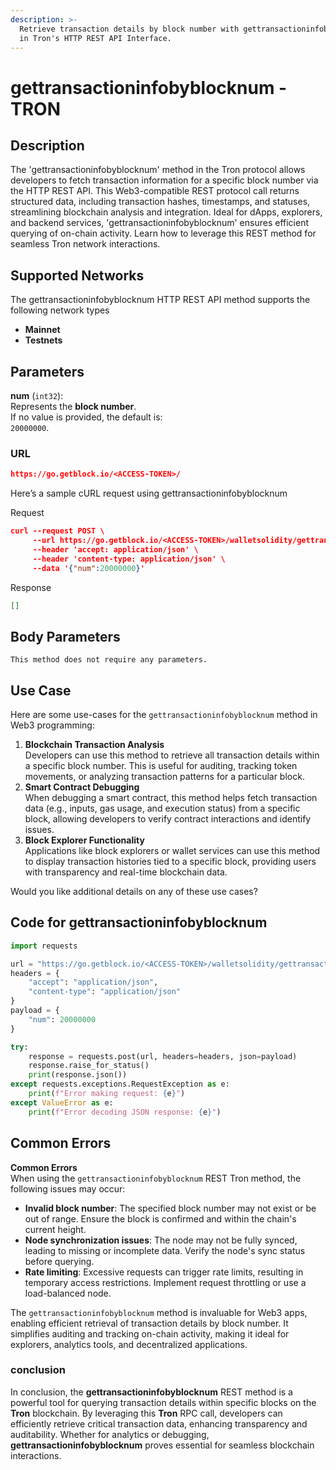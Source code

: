 ```yaml
---
description: >-
  Retrieve transaction details by block number with gettransactioninfobyblocknum
  in Tron's HTTP REST API Interface.
---
```


# gettransactioninfobyblocknum - TRON

## Description

The 'gettransactioninfobyblocknum' method in the Tron protocol allows developers to fetch transaction information for a specific block number via the HTTP REST API. This Web3-compatible REST protocol call returns structured data, including transaction hashes, timestamps, and statuses, streamlining blockchain analysis and integration. Ideal for dApps, explorers, and backend services, 'gettransactioninfobyblocknum' ensures efficient querying of on-chain activity. Learn how to leverage this REST method for seamless Tron network interactions.

## Supported Networks

The gettransactioninfobyblocknum HTTP REST API method supports the following network types

* **Mainnet**
* **Testnets**

## Parameters

**num** (`int32`):\
Represents the **block number**.\
If no value is provided, the default is:\
`20000000`.

### URL

```json
https://go.getblock.io/<ACCESS-TOKEN>/
```

Here’s a sample cURL request using gettransactioninfobyblocknum

Request

```json
curl --request POST \
     --url https://go.getblock.io/<ACCESS-TOKEN>/walletsolidity/gettransactioninfobyblocknum \
     --header 'accept: application/json' \
     --header 'content-type: application/json' \
     --data '{"num":20000000}'
```

Response

```json
[]
```

## Body Parameters

```
This method does not require any parameters.
```

## Use Case

Here are some use-cases for the `gettransactioninfobyblocknum` method in Web3 programming:

1. **Blockchain Transaction Analysis**\
   Developers can use this method to retrieve all transaction details within a specific block number. This is useful for auditing, tracking token movements, or analyzing transaction patterns for a particular block.
2. **Smart Contract Debugging**\
   When debugging a smart contract, this method helps fetch transaction data (e.g., inputs, gas usage, and execution status) from a specific block, allowing developers to verify contract interactions and identify issues.
3. **Block Explorer Functionality**\
   Applications like block explorers or wallet services can use this method to display transaction histories tied to a specific block, providing users with transparency and real-time blockchain data.

Would you like additional details on any of these use cases?

## Code for gettransactioninfobyblocknum

```python
import requests

url = "https://go.getblock.io/<ACCESS-TOKEN>/walletsolidity/gettransactioninfobyblocknum"
headers = {
    "accept": "application/json",
    "content-type": "application/json"
}
payload = {
    "num": 20000000  
}

try:
    response = requests.post(url, headers=headers, json=payload)
    response.raise_for_status()  
    print(response.json())
except requests.exceptions.RequestException as e:
    print(f"Error making request: {e}")
except ValueError as e:
    print(f"Error decoding JSON response: {e}")
```

## Common Errors

**Common Errors**\
When using the `gettransactioninfobyblocknum` REST Tron method, the following issues may occur:

* **Invalid block number**: The specified block number may not exist or be out of range. Ensure the block is confirmed and within the chain's current height.
* **Node synchronization issues**: The node may not be fully synced, leading to missing or incomplete data. Verify the node's sync status before querying.
* **Rate limiting**: Excessive requests can trigger rate limits, resulting in temporary access restrictions. Implement request throttling or use a load-balanced node.

The `gettransactioninfobyblocknum` method is invaluable for Web3 apps, enabling efficient retrieval of transaction details by block number. It simplifies auditing and tracking on-chain activity, making it ideal for explorers, analytics tools, and decentralized applications.

### conclusion

In conclusion, the **gettransactioninfobyblocknum** REST method is a powerful tool for querying transaction details within specific blocks on the **Tron** blockchain. By leveraging this **Tron** RPC call, developers can efficiently retrieve critical transaction data, enhancing transparency and auditability. Whether for analytics or debugging, **gettransactioninfobyblocknum** proves essential for seamless blockchain interactions.

